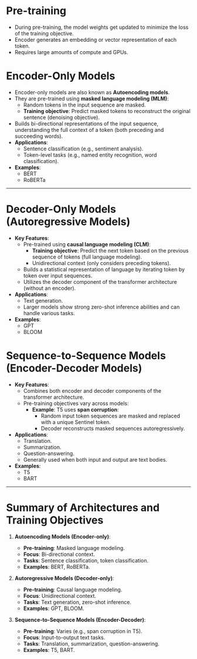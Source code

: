 # Pre-training
- During pre-training, the model weights get updated to minimize the loss of the training objective.
- Encoder generates an embedding or vector representation of each token.
- Requires large amounts of compute and GPUs.

# Encoder-Only Models
- Encoder-only models are also known as **Autoencoding models**.
- They are pre-trained using **masked language modeling (MLM)**:
  - Random tokens in the input sequence are masked.
  - **Training objective**: Predict masked tokens to reconstruct the original sentence (denoising objective).
- Builds bi-directional representations of the input sequence, understanding the full context of a token (both preceding and succeeding words).
- **Applications**:
  - Sentence classification (e.g., sentiment analysis).
  - Token-level tasks (e.g., named entity recognition, word classification).
- **Examples**:
  - BERT
  - RoBERTa

---

# Decoder-Only Models (Autoregressive Models)
- **Key Features**:
  - Pre-trained using **causal language modeling (CLM)**:
    - **Training objective**: Predict the next token based on the previous sequence of tokens (full language modeling).
    - Unidirectional context (only considers preceding tokens).
  - Builds a statistical representation of language by iterating token by token over input sequences.
  - Utilizes the decoder component of the transformer architecture (without an encoder).
- **Applications**:
  - Text generation.
  - Larger models show strong zero-shot inference abilities and can handle various tasks.
- **Examples**:
  - GPT
  - BLOOM

# Sequence-to-Sequence Models (Encoder-Decoder Models)
- **Key Features**:
  - Combines both encoder and decoder components of the transformer architecture.
  - Pre-training objectives vary across models:
    - **Example**: T5 uses **span corruption**:
      - Random input token sequences are masked and replaced with a unique Sentinel token.
      - Decoder reconstructs masked sequences autoregressively.
- **Applications**:
  - Translation.
  - Summarization.
  - Question-answering.
  - Generally used when both input and output are text bodies.
- **Examples**:
  - T5
  - BART

---

# Summary of Architectures and Training Objectives

1. **Autoencoding Models (Encoder-only)**:
   - **Pre-training**: Masked language modeling.
   - **Focus**: Bi-directional context.
   - **Tasks**: Sentence classification, token classification.
   - **Examples**: BERT, RoBERTa.

2. **Autoregressive Models (Decoder-only)**:
   - **Pre-training**: Causal language modeling.
   - **Focus**: Unidirectional context.
   - **Tasks**: Text generation, zero-shot inference.
   - **Examples**: GPT, BLOOM.

3. **Sequence-to-Sequence Models (Encoder-Decoder)**:
   - **Pre-training**: Varies (e.g., span corruption in T5).
   - **Focus**: Input-to-output text tasks.
   - **Tasks**: Translation, summarization, question-answering.
   - **Examples**: T5, BART.
